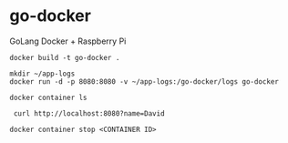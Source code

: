 # go-docker

GoLang Docker + Raspberry Pi

```
docker build -t go-docker .
```

```
mkdir ~/app-logs
docker run -d -p 8080:8080 -v ~/app-logs:/go-docker/logs go-docker
```

```
docker container ls
```

```
 curl http://localhost:8080?name=David
```

```
docker container stop <CONTAINER ID>
```